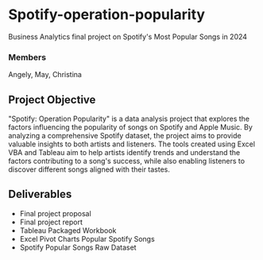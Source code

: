 # Spotify-operation-popularity
Business Analytics final project on Spotify's Most Popular Songs in 2024

### Members
Angely, May, Christina

## Project Objective 
"Spotify: Operation Popularity" is a data analysis project that explores the factors influencing the popularity of songs on Spotify and Apple Music. By analyzing a comprehensive Spotify dataset, the project aims to provide valuable insights to both artists and listeners. The tools created using Excel VBA and Tableau aim to help artists identify trends and understand the factors contributing to a song's success, while also enabling listeners to discover different songs aligned with their tastes.

## Deliverables 

<ul>
  <li> Final project proposal </li>
  <li> Final project report </li>
  <li> Tableau Packaged Workbook </li>
  <li> Excel Pivot Charts Popular Spotify Songs </li>
  <li> Spotify Popular Songs Raw Dataset </li>
</ul>
